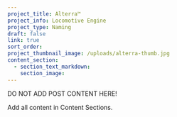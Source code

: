 ```yaml
---
project_title: Alterra™
project_info: Locomotive Engine
project_type: Naming
draft: false
link: true
sort_order:
project_thumbnail_image: /uploads/alterra-thumb.jpg
content_section:
  - section_text_markdown:
    section_image:
---
```



DO NOT ADD POST CONTENT HERE!

Add all content in Content Sections.
